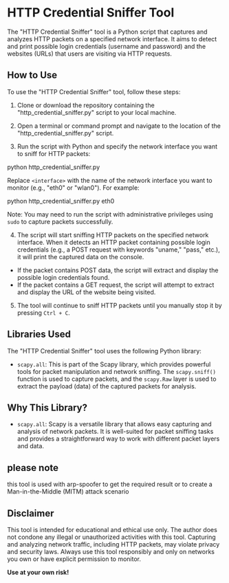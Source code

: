 # HTTP Credential Sniffer Tool

The "HTTP Credential Sniffer" tool is a Python script that captures and analyzes HTTP packets on a specified network interface. It aims to detect and print possible login credentials (username and password) and the websites (URLs) that users are visiting via HTTP requests.

## How to Use

To use the "HTTP Credential Sniffer" tool, follow these steps:

1. Clone or download the repository containing the "http_credential_sniffer.py" script to your local machine.

2. Open a terminal or command prompt and navigate to the location of the "http_credential_sniffer.py" script.

3. Run the script with Python and specify the network interface you want to sniff for HTTP packets:

python http_credential_sniffer.py <interface>


Replace `<interface>` with the name of the network interface you want to monitor (e.g., "eth0" or "wlan0"). For example:

python http_credential_sniffer.py eth0


Note: You may need to run the script with administrative privileges using `sudo` to capture packets successfully.

4. The script will start sniffing HTTP packets on the specified network interface. When it detects an HTTP packet containing possible login credentials (e.g., a POST request with keywords "uname," "pass," etc.), it will print the captured data on the console.

- If the packet contains POST data, the script will extract and display the possible login credentials found.
- If the packet contains a GET request, the script will attempt to extract and display the URL of the website being visited.

5. The tool will continue to sniff HTTP packets until you manually stop it by pressing `Ctrl + C`.

## Libraries Used

The "HTTP Credential Sniffer" tool uses the following Python library:

- `scapy.all`: This is part of the Scapy library, which provides powerful tools for packet manipulation and network sniffing. The `scapy.sniff()` function is used to capture packets, and the `scapy.Raw` layer is used to extract the payload (data) of the captured packets for analysis.

## Why This Library?

- `scapy.all`: Scapy is a versatile library that allows easy capturing and analysis of network packets. It is well-suited for packet sniffing tasks and provides a straightforward way to work with different packet layers and data.

## please note

this tool is used with arp-spoofer to get the required result or to create a Man-in-the-Middle (MITM) attack scenario

## Disclaimer

This tool is intended for educational and ethical use only. The author does not condone any illegal or unauthorized activities with this tool. Capturing and analyzing network traffic, including HTTP packets, may violate privacy and security laws. Always use this tool responsibly and only on networks you own or have explicit permission to monitor.

**Use at your own risk!**

